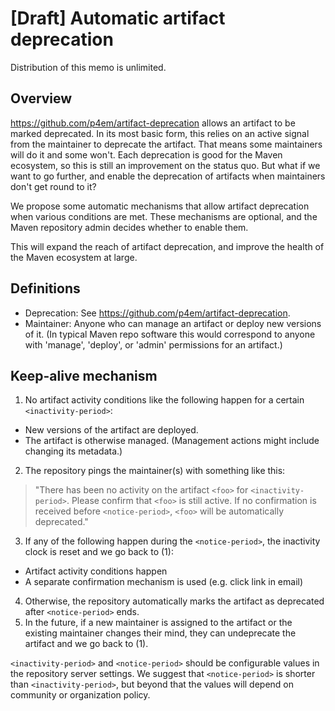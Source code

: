 # [Draft] Automatic artifact deprecation

Distribution of this memo is unlimited.

## Overview

<https://github.com/p4em/artifact-deprecation> allows an artifact to be marked deprecated. In its most basic form, this relies on an active signal from the maintainer to deprecate the artifact. That means some maintainers will do it and some won't. Each deprecation is good for the Maven ecosystem, so this is still an improvement on the status quo. But what if we want to go further, and enable the deprecation of artifacts when maintainers don't get round to it?

We propose some automatic mechanisms that allow artifact deprecation when various conditions are met. These mechanisms are optional, and the Maven repository admin decides whether to enable them.

This will expand the reach of artifact deprecation, and improve the health of the Maven ecosystem at large.

## Definitions

- Deprecation: See <https://github.com/p4em/artifact-deprecation>.
- Maintainer: Anyone who can manage an artifact or deploy new versions of it. (In typical Maven repo software this would correspond to anyone with 'manage', 'deploy', or 'admin' permissions for an artifact.)

## Keep-alive mechanism

1. No artifact activity conditions like the following happen for a certain `<inactivity-period>`:
  - New versions of the artifact are deployed.
  - The artifact is otherwise managed. (Management actions might include changing its metadata.)
2. The repository pings the maintainer(s) with something like this:
  > "There has been no activity on the artifact `<foo>` for `<inactivity-period>`. Please confirm that `<foo>` is still active. If no confirmation is received before `<notice-period>`, `<foo>` will be automatically deprecated."
3. If any of the following happen during the `<notice-period>`, the inactivity clock is reset and we go back to (1):
  - Artifact activity conditions happen
  - A separate confirmation mechanism is used (e.g. click link in email)
4. Otherwise, the repository automatically marks the artifact as deprecated after `<notice-period>` ends.
5. In the future, if a new maintainer is assigned to the artifact or the existing maintainer changes their mind, they can undeprecate the artifact and we go back to (1).

`<inactivity-period>` and `<notice-period>` should be configurable values in the repository server settings. We suggest that `<notice-period>` is shorter than `<inactivity-period>`, but beyond that the values will depend on community or organization policy.
